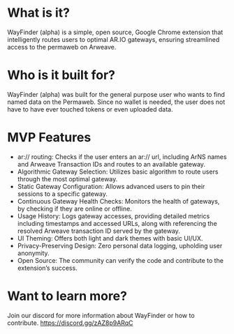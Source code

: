 # What is it?
WayFinder (alpha) is a simple, open source, Google Chrome extension that intelligently routes users to optimal AR.IO gateways, ensuring streamlined access to the permaweb on Arweave.

# Who is it built for?
WayFinder (alpha) was built for the general purpose user who wants to find named data on the Permaweb.  Since no wallet is needed, the user does not have to have ever touched tokens or even uploaded data.

# MVP Features
- ar:// routing: Checks if the user enters an ar:// url, including ArNS names and Arweave Transaction IDs and routes to an available gateway.
- Algorithmic Gateway Selection: Utilizes basic algorithm to route users through the most optimal   gateway.
- Static Gateway Configuration: Allows advanced users to pin their sessions to a specific   gateway.
- Continuous Gateway Health Checks: Monitors the health of gateways, by checking if they are online or offline.
- Usage History: Logs gateway accesses, providing detailed metrics including timestamps and accessed URLs, along with referencing the resolved Arweave transaction ID served by the gateway.
- UI Theming: Offers both light and dark themes with basic UI/UX.
- Privacy-Preserving Design: Zero personal data logging, upholding user anonymity.
- Open Source: The community can verify the code and contribute to the extension’s success.

# Want to learn more?
Join our discord for more information about WayFinder or how to contribute. https://discord.gg/zAZ8p9ARqC
